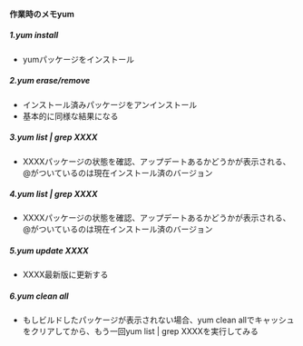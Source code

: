

#### 作業時のメモyum ####


##### 1.yum install
- yumパッケージをインストール


##### 2.yum erase/remove
- インストール済みパッケージをアンインストール
- 基本的に同様な結果になる


##### 3.yum list | grep XXXX
- XXXXパッケージの状態を確認、アップデートあるかどうかが表示される、@がついているのは現在インストール済のバージョン

##### 4.yum list | grep XXXX
- XXXXパッケージの状態を確認、アップデートあるかどうかが表示される、@がついているのは現在インストール済のバージョン

##### 5.yum update XXXX
- XXXX最新版に更新する


##### 6.yum clean all
- もしビルドしたパッケージが表示されない場合、yum clean allでキャッシュをクリアしてから、もう一回yum list | grep XXXXを実行してみる
